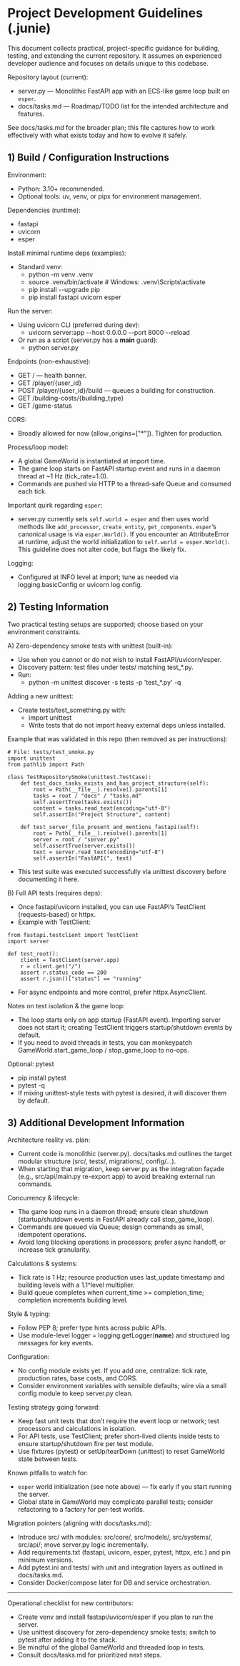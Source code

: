 # Project Development Guidelines (.junie)

This document collects practical, project-specific guidance for building, testing, and extending the current repository. It assumes an experienced developer audience and focuses on details unique to this codebase.

Repository layout (current):
- server.py — Monolithic FastAPI app with an ECS-like game loop built on `esper`.
- docs/tasks.md — Roadmap/TODO list for the intended architecture and features.

See docs/tasks.md for the broader plan; this file captures how to work effectively with what exists today and how to evolve it safely.


## 1) Build / Configuration Instructions

Environment:
- Python: 3.10+ recommended.
- Optional tools: uv, venv, or pipx for environment management.

Dependencies (runtime):
- fastapi
- uvicorn
- esper

Install minimal runtime deps (examples):
- Standard venv:
  - python -m venv .venv
  - source .venv/bin/activate  # Windows: .venv\\Scripts\\activate
  - pip install --upgrade pip
  - pip install fastapi uvicorn esper

Run the server:
- Using uvicorn CLI (preferred during dev):
  - uvicorn server:app --host 0.0.0.0 --port 8000 --reload
- Or run as a script (server.py has a __main__ guard):
  - python server.py

Endpoints (non-exhaustive):
- GET / — health banner.
- GET /player/{user_id}
- POST /player/{user_id}/build — queues a building for construction.
- GET /building-costs/{building_type}
- GET /game-status

CORS:
- Broadly allowed for now (allow_origins=["*"]). Tighten for production.

Process/loop model:
- A global GameWorld is instantiated at import time.
- The game loop starts on FastAPI startup event and runs in a daemon thread at ~1 Hz (tick_rate=1.0).
- Commands are pushed via HTTP to a thread-safe Queue and consumed each tick.

Important quirk regarding `esper`:
- server.py currently sets `self.world = esper` and then uses world methods like `add_processor`, `create_entity`, `get_components`. `esper`’s canonical usage is via `esper.World()`. If you encounter an AttributeError at runtime, adjust the world initialization to `self.world = esper.World()`. This guideline does not alter code, but flags the likely fix.

Logging:
- Configured at INFO level at import; tune as needed via logging.basicConfig or uvicorn log config.


## 2) Testing Information

Two practical testing setups are supported; choose based on your environment constraints.

A) Zero-dependency smoke tests with unittest (built-in):
- Use when you cannot or do not wish to install FastAPI/uvicorn/esper.
- Discovery pattern: test files under tests/ matching test_*.py.
- Run:
  - python -m unittest discover -s tests -p 'test_*.py' -q

Adding a new unittest:
- Create tests/test_something.py with:
  - import unittest
  - Write tests that do not import heavy external deps unless installed.

Example that was validated in this repo (then removed as per instructions):

```
# File: tests/test_smoke.py
import unittest
from pathlib import Path

class TestRepositorySmoke(unittest.TestCase):
    def test_docs_tasks_exists_and_has_project_structure(self):
        root = Path(__file__).resolve().parents[1]
        tasks = root / "docs" / "tasks.md"
        self.assertTrue(tasks.exists())
        content = tasks.read_text(encoding="utf-8")
        self.assertIn("Project Structure", content)

    def test_server_file_present_and_mentions_fastapi(self):
        root = Path(__file__).resolve().parents[1]
        server = root / "server.py"
        self.assertTrue(server.exists())
        text = server.read_text(encoding="utf-8")
        self.assertIn("FastAPI(", text)
```

- This test suite was executed successfully via unittest discovery before documenting it here.

B) Full API tests (requires deps):
- Once fastapi/uvicorn installed, you can use FastAPI’s TestClient (requests-based) or httpx.
- Example with TestClient:

```
from fastapi.testclient import TestClient
import server

def test_root():
    client = TestClient(server.app)
    r = client.get("/")
    assert r.status_code == 200
    assert r.json()["status"] == "running"
```

- For async endpoints and more control, prefer httpx.AsyncClient.

Notes on test isolation & the game loop:
- The loop starts only on app startup (FastAPI event). Importing server does not start it; creating TestClient triggers startup/shutdown events by default.
- If you need to avoid threads in tests, you can monkeypatch GameWorld.start_game_loop / stop_game_loop to no-ops.

Optional: pytest
- pip install pytest
- pytest -q
- If mixing unittest-style tests with pytest is desired, it will discover them by default.


## 3) Additional Development Information

Architecture reality vs. plan:
- Current code is monolithic (server.py). docs/tasks.md outlines the target modular structure (src/, tests/, migrations/, config/…).
- When starting that migration, keep server.py as the integration façade (e.g., src/api/main.py re-export app) to avoid breaking external run commands.

Concurrency & lifecycle:
- The game loop runs in a daemon thread; ensure clean shutdown (startup/shutdown events in FastAPI already call stop_game_loop).
- Commands are queued via Queue; design commands as small, idempotent operations.
- Avoid long blocking operations in processors; prefer async handoff, or increase tick granularity.

Calculations & systems:
- Tick rate is 1 Hz; resource production uses last_update timestamp and building levels with a 1.1^level multiplier.
- Build queue completes when current_time >= completion_time; completion increments building level.

Style & typing:
- Follow PEP 8; prefer type hints across public APIs.
- Use module-level logger = logging.getLogger(__name__) and structured log messages for key events.

Configuration:
- No config module exists yet. If you add one, centralize: tick rate, production rates, base costs, and CORS.
- Consider environment variables with sensible defaults; wire via a small config module to keep server.py clean.

Testing strategy going forward:
- Keep fast unit tests that don’t require the event loop or network; test processors and calculations in isolation.
- For API tests, use TestClient; prefer short-lived clients inside tests to ensure startup/shutdown fire per test module.
- Use fixtures (pytest) or setUp/tearDown (unittest) to reset GameWorld state between tests.

Known pitfalls to watch for:
- `esper` world initialization (see note above) — fix early if you start running the server.
- Global state in GameWorld may complicate parallel tests; consider refactoring to a factory for per-test worlds.

Migration pointers (aligning with docs/tasks.md):
- Introduce src/ with modules: src/core/, src/models/, src/systems/, src/api/; move server.py logic incrementally.
- Add requirements.txt (fastapi, uvicorn, esper, pytest, httpx, etc.) and pin minimum versions.
- Add pytest.ini and tests/ with unit and integration layers as outlined in docs/tasks.md.
- Consider Docker/compose later for DB and service orchestration.

---

Operational checklist for new contributors:
- Create venv and install fastapi/uvicorn/esper if you plan to run the server.
- Use unittest discovery for zero-dependency smoke tests; switch to pytest after adding it to the stack.
- Be mindful of the global GameWorld and threaded loop in tests.
- Consult docs/tasks.md for prioritized next steps.
